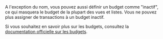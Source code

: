 A l'exception du nom, vous pouvez aussi définir un budget comme "inactif", ce qui masquera le budget de la plupart des vues et listes. Vous ne pouvez plus assigner de transactions à un budget inactif.

Si vous souhaitez en savoir plus sur les budgets, consultez la [documentation officielle sur les budgets](https://docs.firefly-iii.org/concepts/budgets).